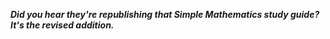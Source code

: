 _**Did you hear they're republishing that Simple Mathematics study guide? It's the revised addition.**_

